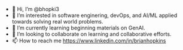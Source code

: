 - 👋 Hi, I’m @bhopki3
- 👀 I’m interested in software enginering, devOps, and AI/ML applied towards solving real world problems. 
- 🌱 I’m currently learning beginning materials on GenAI. 
- 💞️ I’m looking to collaborate on learning and collaborative efforts.
- 📫 How to reach me https://www.linkedin.com/in/brianhopkins

<!---
bhopki3/bhopki3 is a ✨ special ✨ repository because its `README.md` (this file) appears on your GitHub profile.
You can click the Preview link to take a look at your changes.
--->
